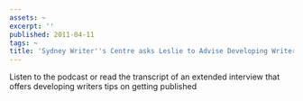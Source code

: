 ```yaml
---
assets: ~
excerpt: ''
published: 2011-04-11
tags: ~
title: 'Sydney Writer''s Centre asks Leslie to Advise Developing Writers '
---
```

Listen to the podcast or read the transcript of an extended interview that offers developing writers tips on getting published 